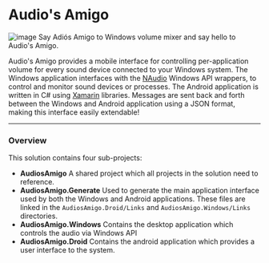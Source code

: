 # Audio's Amigo
![image](https://cloud.githubusercontent.com/assets/7611406/16860139/bff3dfa8-4a0f-11e6-835b-6098c684277a.png)
Say Adiós Amigo to Windows volume mixer and say hello to Audio's Amigo.


Audio's Amigo provides a mobile interface for controlling per-application volume for every sound device connected to your Windows system.
The Windows application interfaces with the [NAudio](https://github.com/naudio/NAudio) Windows API wrappers, to control and monitor sound devices or processes. The Android application is written in C# using [Xamarin](https://www.xamarin.com/) libraries. Messages are sent back and forth between the Windows and Android application using a JSON format, making this interface easily extendable!

---------------
### Overview

This solution contains four sub-projects:
 - **AudiosAmigo** A shared project which all projects in the solution need to reference.
 - **AudiosAmigo.Generate** Used to generate the main application interface used by both the Windows and Android applications. These files are linked in the `AudiosAmigo.Droid/Links` and `AudiosAmigo.Windows/Links` directories.
 - **AudiosAmigo.Windows** Contains the desktop application which controls the audio via Windows API
 - **AudiosAmigo.Droid** Contains the android application which provides a user interface to the system.
